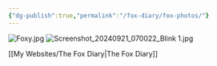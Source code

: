 ```yaml
---
{"dg-publish":true,"permalink":"/fox-diary/fox-photos/"}
---
```


![Foxy.jpg](/img/user/Fox%20Diary/Foxy.jpg)
![Screenshot_20240921_070022_Blink 1.jpg](/img/user/Screenshot_20240921_070022_Blink%201.jpg)

[[My Websites/The Fox Diary\|The Fox Diary]]